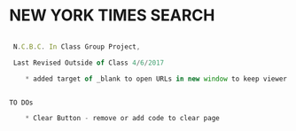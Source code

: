 # NEW YORK TIMES SEARCH

```javascript

 N.C.B.C. In Class Group Project, 

 Last Revised Outside of Class 4/6/2017

 	* added target of _blank to open URLs in new window to keep viewer on page.

```


```javascript

TO DOs

	* Clear Button - remove or add code to clear page
	

```